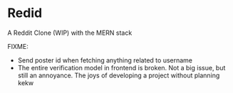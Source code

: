 # Redid

A Reddit Clone (WIP) with the MERN stack

FIXME:

- Send poster id when fetching anything related to username
- The entire verification model in frontend is broken. Not a big issue, but still an annoyance. The joys of developing a project without planning kekw
